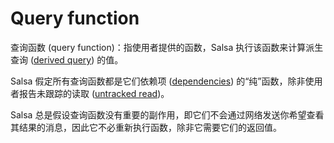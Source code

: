 # Query function

查询函数 (query function)：指使用者提供的函数，Salsa 执行该函数来计算派生查询 ([derived query]) 的值。

Salsa 假定所有查询函数都是它们依赖项 ([dependencies]) 的“纯”函数，除非使用者报告未跟踪的读取 ([untracked read])。

Salsa 总是假设查询函数没有重要的副作用，即它们不会通过网络发送你希望查看其结果的消息，因此它不必重新执行函数，除非它需要它们的返回值。

[derived query]: ./derived_query.md
[dependencies]: ./dependency.md
[untracked read]: ./untracked.md
